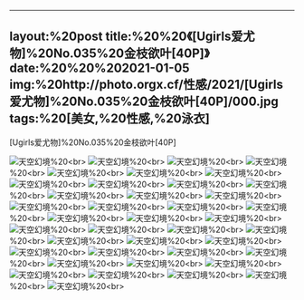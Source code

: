 ﻿---
layout:%20post
title:%20%20《[Ugirls爱尤物]%20No.035%20金枝欲叶[40P]》
date:%20%20%202021-01-05
img:%20http://photo.orgx.cf/性感/2021/[Ugirls爱尤物]%20No.035%20金枝欲叶[40P]/000.jpg
tags:%20[美女,%20性感,%20泳衣]
---

[Ugirls爱尤物]%20No.035%20金枝欲叶[40P]



![天空幻境](http://photo.orgx.cf/性感/2021/[Ugirls爱尤物]%20No.035%20金枝欲叶[40P]/001.jpg%20''天空幻境'')%20<br>
![天空幻境](http://photo.orgx.cf/性感/2021/[Ugirls爱尤物]%20No.035%20金枝欲叶[40P]/002.jpg%20''天空幻境'')%20<br>
![天空幻境](http://photo.orgx.cf/性感/2021/[Ugirls爱尤物]%20No.035%20金枝欲叶[40P]/003.jpg%20''天空幻境'')%20<br>
![天空幻境](http://photo.orgx.cf/性感/2021/[Ugirls爱尤物]%20No.035%20金枝欲叶[40P]/004.jpg%20''天空幻境'')%20<br>
![天空幻境](http://photo.orgx.cf/性感/2021/[Ugirls爱尤物]%20No.035%20金枝欲叶[40P]/005.jpg%20''天空幻境'')%20<br>
![天空幻境](http://photo.orgx.cf/性感/2021/[Ugirls爱尤物]%20No.035%20金枝欲叶[40P]/006.jpg%20''天空幻境'')%20<br>
![天空幻境](http://photo.orgx.cf/性感/2021/[Ugirls爱尤物]%20No.035%20金枝欲叶[40P]/007.jpg%20''天空幻境'')%20<br>
![天空幻境](http://photo.orgx.cf/性感/2021/[Ugirls爱尤物]%20No.035%20金枝欲叶[40P]/008.jpg%20''天空幻境'')%20<br>
![天空幻境](http://photo.orgx.cf/性感/2021/[Ugirls爱尤物]%20No.035%20金枝欲叶[40P]/009.jpg%20''天空幻境'')%20<br>
![天空幻境](http://photo.orgx.cf/性感/2021/[Ugirls爱尤物]%20No.035%20金枝欲叶[40P]/010.jpg%20''天空幻境'')%20<br>
![天空幻境](http://photo.orgx.cf/性感/2021/[Ugirls爱尤物]%20No.035%20金枝欲叶[40P]/011.jpg%20''天空幻境'')%20<br>
![天空幻境](http://photo.orgx.cf/性感/2021/[Ugirls爱尤物]%20No.035%20金枝欲叶[40P]/012.jpg%20''天空幻境'')%20<br>
![天空幻境](http://photo.orgx.cf/性感/2021/[Ugirls爱尤物]%20No.035%20金枝欲叶[40P]/013.jpg%20''天空幻境'')%20<br>
![天空幻境](http://photo.orgx.cf/性感/2021/[Ugirls爱尤物]%20No.035%20金枝欲叶[40P]/014.jpg%20''天空幻境'')%20<br>
![天空幻境](http://photo.orgx.cf/性感/2021/[Ugirls爱尤物]%20No.035%20金枝欲叶[40P]/015.jpg%20''天空幻境'')%20<br>
![天空幻境](http://photo.orgx.cf/性感/2021/[Ugirls爱尤物]%20No.035%20金枝欲叶[40P]/016.jpg%20''天空幻境'')%20<br>
![天空幻境](http://photo.orgx.cf/性感/2021/[Ugirls爱尤物]%20No.035%20金枝欲叶[40P]/017.jpg%20''天空幻境'')%20<br>
![天空幻境](http://photo.orgx.cf/性感/2021/[Ugirls爱尤物]%20No.035%20金枝欲叶[40P]/018.jpg%20''天空幻境'')%20<br>
![天空幻境](http://photo.orgx.cf/性感/2021/[Ugirls爱尤物]%20No.035%20金枝欲叶[40P]/019.jpg%20''天空幻境'')%20<br>
![天空幻境](http://photo.orgx.cf/性感/2021/[Ugirls爱尤物]%20No.035%20金枝欲叶[40P]/020.jpg%20''天空幻境'')%20<br>
![天空幻境](http://photo.orgx.cf/性感/2021/[Ugirls爱尤物]%20No.035%20金枝欲叶[40P]/021.jpg%20''天空幻境'')%20<br>
![天空幻境](http://photo.orgx.cf/性感/2021/[Ugirls爱尤物]%20No.035%20金枝欲叶[40P]/022.jpg%20''天空幻境'')%20<br>
![天空幻境](http://photo.orgx.cf/性感/2021/[Ugirls爱尤物]%20No.035%20金枝欲叶[40P]/023.jpg%20''天空幻境'')%20<br>
![天空幻境](http://photo.orgx.cf/性感/2021/[Ugirls爱尤物]%20No.035%20金枝欲叶[40P]/024.jpg%20''天空幻境'')%20<br>
![天空幻境](http://photo.orgx.cf/性感/2021/[Ugirls爱尤物]%20No.035%20金枝欲叶[40P]/025.jpg%20''天空幻境'')%20<br>
![天空幻境](http://photo.orgx.cf/性感/2021/[Ugirls爱尤物]%20No.035%20金枝欲叶[40P]/026.jpg%20''天空幻境'')%20<br>
![天空幻境](http://photo.orgx.cf/性感/2021/[Ugirls爱尤物]%20No.035%20金枝欲叶[40P]/027.jpg%20''天空幻境'')%20<br>
![天空幻境](http://photo.orgx.cf/性感/2021/[Ugirls爱尤物]%20No.035%20金枝欲叶[40P]/028.jpg%20''天空幻境'')%20<br>
![天空幻境](http://photo.orgx.cf/性感/2021/[Ugirls爱尤物]%20No.035%20金枝欲叶[40P]/029.jpg%20''天空幻境'')%20<br>
![天空幻境](http://photo.orgx.cf/性感/2021/[Ugirls爱尤物]%20No.035%20金枝欲叶[40P]/030.jpg%20''天空幻境'')%20<br>
![天空幻境](http://photo.orgx.cf/性感/2021/[Ugirls爱尤物]%20No.035%20金枝欲叶[40P]/031.jpg%20''天空幻境'')%20<br>
![天空幻境](http://photo.orgx.cf/性感/2021/[Ugirls爱尤物]%20No.035%20金枝欲叶[40P]/032.jpg%20''天空幻境'')%20<br>
![天空幻境](http://photo.orgx.cf/性感/2021/[Ugirls爱尤物]%20No.035%20金枝欲叶[40P]/033.jpg%20''天空幻境'')%20<br>
![天空幻境](http://photo.orgx.cf/性感/2021/[Ugirls爱尤物]%20No.035%20金枝欲叶[40P]/034.jpg%20''天空幻境'')%20<br>
![天空幻境](http://photo.orgx.cf/性感/2021/[Ugirls爱尤物]%20No.035%20金枝欲叶[40P]/035.jpg%20''天空幻境'')%20<br>
![天空幻境](http://photo.orgx.cf/性感/2021/[Ugirls爱尤物]%20No.035%20金枝欲叶[40P]/036.jpg%20''天空幻境'')%20<br>
![天空幻境](http://photo.orgx.cf/性感/2021/[Ugirls爱尤物]%20No.035%20金枝欲叶[40P]/037.jpg%20''天空幻境'')%20<br>
![天空幻境](http://photo.orgx.cf/性感/2021/[Ugirls爱尤物]%20No.035%20金枝欲叶[40P]/038.jpg%20''天空幻境'')%20<br>
![天空幻境](http://photo.orgx.cf/性感/2021/[Ugirls爱尤物]%20No.035%20金枝欲叶[40P]/039.jpg%20''天空幻境'')%20<br>
![天空幻境](http://photo.orgx.cf/性感/2021/[Ugirls爱尤物]%20No.035%20金枝欲叶[40P]/040.jpg%20''天空幻境'')%20<br>